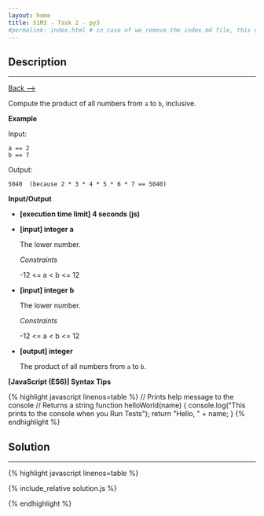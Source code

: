 ```yaml
---
layout: home
title: S1M3 - Task 2 - py3
#permalink: index.html # in case of we remove the index.md file, this doc will be the index page
---
```


<div class="row">
<div class="columnStmt" markdown="1">

##  Description
------

[Back --> ](../README.md)


Compute the product of all numbers from `a` to `b`, inclusive.

**Example**

Input:
```
a == 2
b == 7
```
Output:
```
5040  (because 2 * 3 * 4 * 5 * 6 * 7 == 5040)
```

**Input/Output**

* **[execution time limit] 4 seconds (js)**

* **[input] integer a**

    The lower number.

    *Constraints*

    -12 <= a < b <= 12

* **[input] integer b**

    The lower number.

    *Constraints*

    -12 <= a < b <= 12

* **[output] integer**

    The product of all numbers from `a` to `b`.

**[JavaScript (ES6)] Syntax Tips**

{% highlight javascript linenos=table %}
// Prints help message to the console
// Returns a string
function helloWorld(name) {
    console.log("This prints to the console when you Run Tests");
    return "Hello, " + name;
}
{% endhighlight %}

</div>
<div class="columnSol" markdown="1">

## Solution
------

{% highlight javascript linenos=table %}

{% include_relative solution.js %}

{% endhighlight %}

</div>
</div>